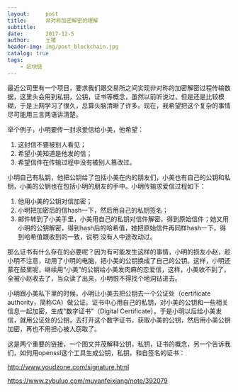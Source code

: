 ```yaml
---
layout:     post
title:      非对称加密解密的理解
subtitle:   
date:       2017-12-5
author:     土猪
header-img: img/post_blockchain.jpg
catalog: true
tags:
    - 区块链
---
```


最近公司里有一个项目，要求我们跟交易所之间实现非对称的加密解密过程传输数据，这里头会用到私钥，公钥，证书等概念，虽然以前听说过，但是还是比较模糊，于是上网学习了很久，总算头脑清晰了许多。现在，我希望把这个复杂的事情尽可能用三言两语讲清楚。


举个例子，小明要传一封求爱信给小美，他希望：

1.  这封信不要被别人看见；
2.  希望小美知道是他发的信；
3.  希望信件在传输过程中没有被别人篡改过。


小明自己有私钥，他把公钥给了包括小美在内的朋友们，小美也有自己的公钥和私钥，小美的公钥也在包括小明的朋友的手中。小明传输求爱信过程如下：

1. 他用小美的公钥对信加密；
2. 小明把加密后的信hash一下，然后用自己的私钥签名；
3. 邮件转到了小美手里，小美用自己的私钥对信件解密，得到原始信件；她又用小明的公钥解密，得到hash后的哈希值，她把原始信件再同样hash一下，得到哈希值跟收到的一致，说明 没有人中途改动过。



那么证书有什么存在的必要呢？因为有可能发生这样的事情，小明的损友小赵，趁小明不注意，动用了小明的电脑，把小美的公钥换成了自己的公钥。这样，小明还蒙在鼓里呢，继续用“小美”的公钥给小美发肉麻的恋爱信，这样，小美收不到了，全被小赵收去了，当众读了出来，小明恨不得找个地洞钻进去。



小明跟小美私下里的时候，小明让小美去把公钥去一个公证处（certificate authority，简称CA）做公证。证书中心用自己的私钥，对小美的公钥和一些相关信息一起加密，生成"数字证书"（Digital Certificate）。于是小明以后给小美发信，就用公证处的公钥，去打开这个数字证书，获取小美的公钥，然后用小美公钥加密，再也不用担心被人窃取了。



这是两个重要的链接，一个图文并茂解释公钥，私钥，证书的概念，另一个告诉我们，如何用openssl这个工具生成公钥，私钥，和自签名的证书：

http://www.youdzone.com/signature.html

https://www.zybuluo.com/muyanfeixiang/note/392079
